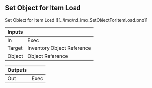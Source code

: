 ## Set Object for Item Load
Set Object for Item Load
![[../img/nd_img_SetObjectForItemLoad.png]]

|Inputs||
|--|--|
| In | Exec |
| Target | Inventory Object Reference |
| Object | Object Reference |

|Outputs||
|--|--|
| Out | Exec |
